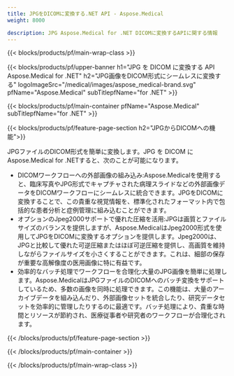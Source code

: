 ```yaml
---
title: JPGをDICOMに変換する.NET API - Aspose.Medical
weight: 8000

description: JPG Aspose.Medical for .NET DICOMに変換するAPIに関する情報
---
```


{{< blocks/products/pf/main-wrap-class >}}

{{< blocks/products/pf/upper-banner h1="JPG を DICOM に変換する API Aspose.Medical for .NET" h2="JPG画像をDICOM形式にシームレスに変換する" logoImageSrc="/medical/images/aspose_medical-brand.svg" pfName="Aspose.Medical" subTitlepfName="for .NET" >}}

{{< blocks/products/pf/main-container pfName="Aspose.Medical" subTitlepfName="for .NET" >}}

{{< blocks/products/pf/feature-page-section h2="JPGからDICOMへの機能">}}

<p>JPGファイルのDICOM形式を簡単に変換します。JPG を DICOM にAspose.Medical for .NETすると、次のことが可能になります。</p>

<ul>
<li>DICOMワークフローへの外部画像の組み込み:Aspose.Medicalを使用すると、臨床写真やJPG形式でキャプチャされた病理スライドなどの外部画像データをDICOMワークフローにシームレスに統合できます。JPGをDICOMに変換することで、この貴重な視覚情報を、標準化されたフォーマット内で包括的な患者分析と症例管理に組み込むことができます。</li>
<li>オプションのJpeg2000サポートで優れた圧縮を活用:JPGは画質とファイルサイズのバランスを提供しますが、Aspose.MedicalはJpeg2000形式を使用してJPGをDICOMに変換するオプションを提供します。Jpeg2000は、JPGと比較して優れた可逆圧縮またはほぼ可逆圧縮を提供し、高画質を維持しながらファイルサイズを小さくすることができます。これは、細部の保存が重要な高解像度の医用画像に特に有益です。</li>
<li>効率的なバッチ処理でワークフローを合理化:大量のJPG画像を簡単に処理します。Aspose.MedicalはJPGファイルのDICOMへのバッチ変換をサポートしているため、多数の画像を同時に処理できます。この機能は、大量のアーカイブデータを組み込んだり、外部画像セットを統合したり、研究データセットを効率的に管理したりするのに最適です。バッチ処理により、貴重な時間とリソースが節約され、医療従事者や研究者のワークフローが合理化されます。</li>
</ul>

{{< /blocks/products/pf/feature-page-section >}}

{{< /blocks/products/pf/main-container >}}

{{< /blocks/products/pf/main-wrap-class >}}